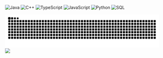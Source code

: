 ![Java](https://img.shields.io/badge/-Java-000?&logo=Java&logoColor=007396)
![C++](https://img.shields.io/badge/-C++-000?&logo=c%2b%2b&logoColor=00599C)
![TypeScript](https://img.shields.io/badge/-TypeScript-000?&logo=TypeScript)
![JavaScript](https://img.shields.io/badge/-JavaScript-000?&logo=JavaScript)
![Python](https://img.shields.io/badge/-Python-000?&logo=Python)
![SQL](https://img.shields.io/badge/-SQL-000?&logo=MySQL)

<picture>
  <source media="(prefers-color-scheme: dark)" srcset="https://raw.githubusercontent.com/superx101/superx101/output/github-contribution-grid-snake-dark.svg">
  <source media="(prefers-color-scheme: light)" srcset="https://raw.githubusercontent.com/superx101/superx101/output/github-contribution-grid-snake.svg">
  <img alt="github contribution grid snake animation" src="https://raw.githubusercontent.com/superx101/superx101/output/github-contribution-grid-snake.svg">
</picture>

<!-- <img height="137px" src="https://github-readme-stats.vercel.app/api?username=superx101&hide_title=true&hide_border=true&show_icons=true&include_all_commits=true&count_private=true&line_height=21&text_color=000&icon_color=000&bg_color=0,ea6161,ffc64d,fffc4d,52fa5a&theme=graywhite" /> -->
<!-- wi*quL3fcV -->
<img height="137px" src="https://github-readme-stats.vercel.app/api/top-langs/?username=superx101&hide=html&hide_title=true&hide_border=true&layout=compact&langs_count=6&exclude_repo=comp426,Redventures-Movie-Quotes&text_color=000&icon_color=fff&bg_color=0,52fa5a,4dfcff,c64dff&theme=graywhite" />